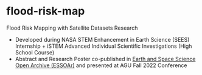 # flood-risk-map
Flood Risk Mapping with Satellite Datasets Research
- Developed during NASA STEM Enhancement in Earth Science (SEES) Internship + iSTEM Advanced Individual Scientific Investigations (High School Course)
- Abstract and Research Poster co-published in [Earth and Space Science Open Archive (ESSOAr)](https://essopenarchive.org/doi/full/10.1002/essoar.10508436.1) and presented at AGU Fall 2022 Conference
